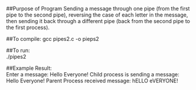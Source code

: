 ##Purpose of Program 
Sending a message through one pipe (from the first pipe to the second pipe), reversing the case of each letter in the message, then sending it back through a different pipe (back from the second pipe to the first process).  

##To compile: 
gcc pipes2.c -o pieps2 

##To run:  
./pipes2 

##Example Result:  
Enter a message: Hello Everyone! 
Child process is sending a message: Hello Everyone! 
Parent Process received message: hELLO eVERYONE! 